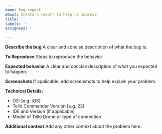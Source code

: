 ```yaml
---
name: Bug report
about: Create a report to help us improve
title: ''
labels: ''
assignees: ''

---
```


**Describe the bug**
A clear and concise description of what the bug is.

**To Reproduce**
Steps to reproduce the behavior

**Expected behavior**
A clear and concise description of what you expected to happen.

**Screenshots**
If applicable, add screenshots to help explain your problem.

**Technical Details:**
 - OS: [e.g. iOS]
 - Tello Commander Version [e.g. 22]
 - IDE and Version (if applicable)
 - Model of Tello Drone or type of connection

**Additional context**
Add any other context about the problem here.
